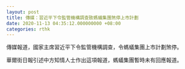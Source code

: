 ```yaml
---
layout: post
title: 傳媒：習近平下令監管機構調查致螞蟻集團煞停上市計劃
date: 2020-11-13 04:35:12.000000000 +08:00
categories: rthk
---
```


傳媒報道，國家主席習近平下令監管機構調查，令螞蟻集團上市計劃煞停。

華爾街日報引述中方知情人士作出這項報道，螞蟻集團暫時未有回應報道。
